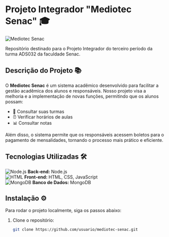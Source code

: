 # Projeto Integrador "Mediotec Senac" 🎓

![Mediotec Senac](https://via.placeholder.com/600x200?text=Mediotec+Senac)  <!-- Adicione a imagem do seu projeto aqui -->

Repositório destinado para o Projeto Integrador do terceiro período da turma ADS032 da faculdade Senac.

## Descrição do Projeto 📚

O **Mediotec Senac** é um sistema acadêmico desenvolvido para facilitar a gestão acadêmica dos alunos e responsáveis. Nosso projeto visa a melhoria e a implementação de novas funções, permitindo que os alunos possam:

- 📅 Consultar suas turmas
- ⏰ Verificar horários de aulas
- 📊 Consultar notas

Além disso, o sistema permite que os responsáveis acessem boletos para o pagamento de mensalidades, tornando o processo mais prático e eficiente.

## Tecnologias Utilizadas 🛠️

![Node.js](https://via.placeholder.com/20x20?text=Node) **Back-end:** Node.js  
![HTML](https://via.placeholder.com/20x20?text=HTML) **Front-end:** HTML, CSS, JavaScript  
![MongoDB](https://via.placeholder.com/20x20?text=MongoDB) **Banco de Dados:** MongoDB  

## Instalação ⚙️

Para rodar o projeto localmente, siga os passos abaixo:

1. Clone o repositório:
   ```bash
   git clone https://github.com/usuario/mediotec-senac.git
